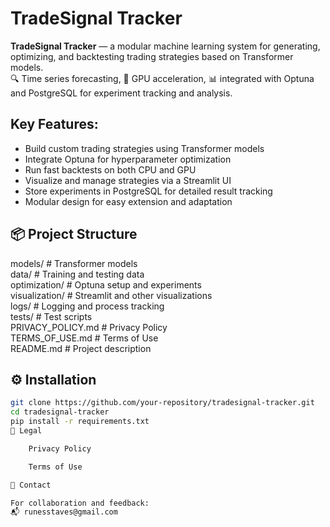 # TradeSignal Tracker

**TradeSignal Tracker** — a modular machine learning system for generating, optimizing, and backtesting trading strategies based on Transformer models.  
🔍 Time series forecasting, 🚀 GPU acceleration, 📊 integrated with Optuna and PostgreSQL for experiment tracking and analysis.

## Key Features:
- Build custom trading strategies using Transformer models
- Integrate Optuna for hyperparameter optimization
- Run fast backtests on both CPU and GPU
- Visualize and manage strategies via a Streamlit UI
- Store experiments in PostgreSQL for detailed result tracking
- Modular design for easy extension and adaptation

## 📦 Project Structure

models/              # Transformer models  
data/                # Training and testing data  
optimization/        # Optuna setup and experiments  
visualization/       # Streamlit and other visualizations  
logs/                # Logging and process tracking  
tests/               # Test scripts  
PRIVACY_POLICY.md    # Privacy Policy  
TERMS_OF_USE.md      # Terms of Use  
README.md            # Project description



## ⚙️ Installation
```bash
git clone https://github.com/your-repository/tradesignal-tracker.git
cd tradesignal-tracker
pip install -r requirements.txt
📝 Legal

    Privacy Policy

    Terms of Use

📧 Contact

For collaboration and feedback:
📬 runesstaves@gmail.com
